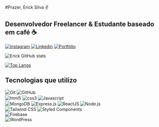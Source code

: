 
#Prazer, Erick Silva ✌️<br>
## Desenvolvedor Freelancer & Estudante baseado em café ☕

[![instagram](https://img.shields.io/badge/Instagram-E4405F?style=for-the-badge&logo=instagram&logoColor=white)](https://www.instagram.com/eiericksilva.dev/)
[![Linkedin](https://img.shields.io/badge/LinkedIn-0077B5?style=for-the-badge&logo=linkedin&logoColor=white)](https://www.linkedin.com/in/eiericksilva/)
[![Portfólio](https://img.shields.io/badge/dev.to-0A0A0A?style=for-the-badge&logo=devdotto&logoColor=white)](https://eiericksilva.com.br/)

![Erick GitHub stats](https://github-readme-stats.vercel.app/api?username=eiericksilva&show_icons=true&theme=dark)

[![Top Langs](https://github-readme-stats.vercel.app/api/top-langs/?username=eiericksilva&theme=blue-green)](https://github.com/eiericksilva/github-readme-stats)

## Tecnologias que utilizo
</hr>
<div>
    <img align="center" src="https://img.shields.io/badge/Git-F05032?style=for-the-badge&logo=git&logoColor=white" alt="Git">
    <img align="center" src="https://img.shields.io/badge/GitHub-181717?style=for-the-badge&logo=github&logoColor=white" alt="GitHub"><br>
    <img align="center" src="https://img.shields.io/badge/HTML5-E34F26?style=for-the-badge&logo=html5&logoColor=white" alt="html5">
    <img align="center" src="https://img.shields.io/badge/CSS3-1572B6?style=for-the-badge&logo=css3&logoColor=white" alt="css3">
    <img align="center" src="https://img.shields.io/badge/JavaScript-323330?style=for-the-badge&logo=javascript&logoColor=F7DF1E" alt="Javascript" > <br>
    <img align="center" src="https://img.shields.io/badge/MongoDB-47A248?style=for-the-badge&logo=mongodb&logoColor=white" alt="MongoDB">
    <img align="center" src="https://img.shields.io/badge/Express.js-000000?style=for-the-badge&logo=express&logoColor=white" alt="Express.js">
    <img align="center" src="https://img.shields.io/badge/React-20232A?style=for-the-badge&logo=react&logoColor=61DAFB" alt="ReactJS">
    <img align="center" src="https://img.shields.io/badge/Node.js-339933?style=for-the-badge&logo=node.js&logoColor=white" alt="Node.js"><br>
    <img align="center" src="https://img.shields.io/badge/Tailwind_CSS-38B2AC?style=for-the-badge&logo=tailwind-css&logoColor=white" alt="Tailwind CSS">
    <img align="center" src="https://img.shields.io/badge/Styled_Components-DB7093?style=for-the-badge&logo=styled-components&logoColor=white" alt="Styled Components"><br>
    <img align="center" src="https://img.shields.io/badge/Firebase-FFCA28?style=for-the-badge&logo=firebase&logoColor=black" alt="Firebase"><br>
    <img align="center" src="https://img.shields.io/badge/WordPress-21759B?style=for-the-badge&logo=wordpress&logoColor=white" alt="WordPress">
</div>
